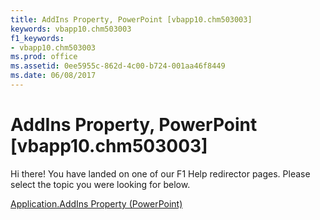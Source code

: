 ```yaml
---
title: AddIns Property, PowerPoint [vbapp10.chm503003]
keywords: vbapp10.chm503003
f1_keywords:
- vbapp10.chm503003
ms.prod: office
ms.assetid: 0ee5955c-862d-4c00-b724-001aa46f8449
ms.date: 06/08/2017
---
```



# AddIns Property, PowerPoint [vbapp10.chm503003]

Hi there! You have landed on one of our F1 Help redirector pages. Please select the topic you were looking for below.

[Application.AddIns Property (PowerPoint)](http://msdn.microsoft.com/library/5a5a030f-45cd-3b82-f41a-eab53b1ed48f%28Office.15%29.aspx)

